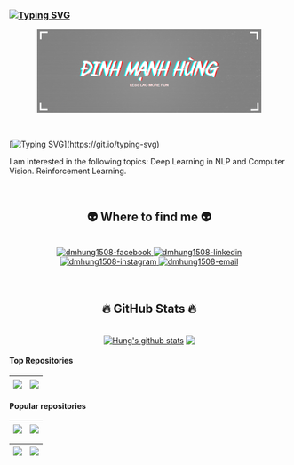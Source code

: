 ### [![Typing SVG](https://readme-typing-svg.demolab.com?font=Fira+Code&pause=1000&random=false&width=435&lines=WELCOME+TO+MY+PAGE+%F0%9F%91%8B%F0%9F%91%8B%F0%9F%91%8B)](https://git.io/typing-svg)
<p align="center"><a href="https://github.com/dmhung1508"><img width="80%" alt="Hello, I'm Hung " src="https://github.com/dmhung1508/dmhung1508/blob/main/ima.png" /></a></p>
<br />


[![Typing SVG](https://readme-typing-svg.demolab.com?font=Fira+Code&pause=1000&color=DC1DF7&random=false&width=435&lines=I+am+studying+AI+engineering+at+PTIT.)](https://git.io/typing-svg)

I am interested in the following topics: Deep Learning in NLP and Computer Vision. Reinforcement Learning.<br>

<br>
<h2 align="center">👽 Where to find me 👽</h2>
<br>
<!-- https://icons8.com -->
<div align="center">
  <a href="https://facebook.com/best.spam.1508" target="blank">
    <img src="https://img.icons8.com/bubbles/100/000000/facebook-new.png" alt="dmhung1508-facebook" />
  </a>
  <a href="https://www.linkedin.com/in/%C4%91inh-m%E1%BA%A1nh-h%C3%B9ng-756733270/" target="blank">
    <img src="https://img.icons8.com/bubbles/100/000000/linkedin.png" alt="dmhung1508-linkedin" />
  </a>
  <a href="https://www.instagram.com/dm.hung1508/" target="blank">
    <img src="https://img.icons8.com/bubbles/100/000000/instagram.png" alt="dmhung1508-instagram" />
  </a>
  <a href="mailto:dinhhung15082004@gmail.com" target="top">
    <img src="https://img.icons8.com/bubbles/100/000000/apple-mail.png" alt="dmhung1508-email" />
  </a>
</div>

<br>


<br>
<h2 align="center">🔥 GitHub Stats 🔥</h2>
<br>

<div align="center" style="margin: auto;">
  <a href="https://github.com/dmhung1508"><img align="center" src="https://github-readme-stats-git-masterrstaa-rickstaa.vercel.app/api?username=dmhung1508&show_icons=true&theme=tokyonight&hide=contribs,prs,issues" alt="Hung's github stats" /></a>
  <a href="https://github.com/dmhung1508"><img align="center" src="https://github-readme-stats.vercel.app/api/top-langs/?username=dmhung1508&show_icons=true&theme=tokyonight" /></a>
</div>

#### Top Repositories


| <a href="https://github.com/dmhung1508/llamaindex_rag_memory "><img align="center" src="https://github-readme-stats.vercel.app/api/pin/?username=dmhung1508&repo=llamaindex_rag_memory&theme=radical&show_icons=true&" /></a> | <a href="https://github.com/dmhung1508/langchain_rag_memory"><img align="center" src="https://github-readme-stats.vercel.app/api/pin/?username=dmhung1508&repo=langchain_rag_memory&theme=merko&show_icons=true&" /></a> |
| ------------- | ------------- |


#### Popular repositories

| <a href="https://github.com/dmhung1508/rag_VLLM"><img align="center" src="https://github-readme-stats.vercel.app/api/pin/?username=dmhung1508&repo=rag_VLLM&theme=gruvbox&show_icons=true&" /></a> | <a href="https://github.com/dmhung1508/PYTHON_PTIT"><img align="center" src="https://github-readme-stats.vercel.app/api/pin/?username=dmhung1508&repo=PYTHON_PTIT&theme=cobalt&show_icons=true&" /></a> |
| ------------- | ------------- |

| <a href="https://github.com/dmhung1508/DSA_PTIT"><img align="center" src="https://github-readme-stats.vercel.app/api/pin/?username=dmhung1508&repo=DSA_PTIT&theme=synthwave&show_icons=true&" /></a> | <a href="https://github.com/dmhung1508/C_PLUS_PTIT"><img align="center" src="https://github-readme-stats.vercel.app/api/pin/?username=dmhung1508&repo=C_PLUS_PTIT&theme=highcontrast&show_icons=true&" /></a> |
| ------------- | ------------- |
